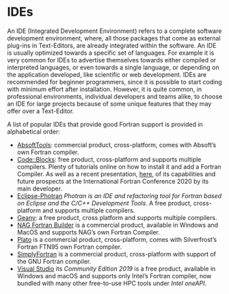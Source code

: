 

# IDEs


An IDE (Integrated Development Environment) refers to a complete software development environment, where, all those packages that come as external plug-ins in Text-Editors, are already integrated within the software. An IDE is usually optimized towards a specific set of languages. For example it is very common for IDEs to advertise themselves towards either compiled or interpreted languages, or even towards a single language, or depending on the application developed, like scientific or web development.
IDEs are recommended for beginner programmers, since it is possible to start coding with minimum effort after installation. However, it is quite common, in professional environments, individual developers and teams alike, to choose an IDE for large projects because of some unique features that they may offer over a Text-Editor.


A list of popular IDEs that provide good Fortran support is provided in alphabetical order:


* [AbsoftTools](https://www.absoft.com/technology/absofttools-fortran-ide/): commercial product, cross-platform, comes with Absoft’s own Fortran compiler.
* [Code::Blocks](http://www.codeblocks.org/): free product, cross-platform and supports multiple compilers. Plenty of tutorials online on how to install it and add a Fortran Compiler. As well as a recent presentation, [here](https://www.youtube.com/watch?v=M1RwVGGSAgE&ab_channel=FortranCon), of its capabilities and future prospects at the International Fortran Conference 2020 by its main developer.
* [Eclipse-Photran](https://marketplace.eclipse.org/content/photran-fortran-ide-eclipse) *Photran is an IDE and refactoring tool for Fortran based on Eclipse and the C/C++ Development Tools*. A free product, cross-platform and supports multiple compilers.
* [Geany](https://www.geany.org/): a free product, cross platform and supports multiple compilers.
* [NAG Fortran Builder](https://www.nag.com/content/nag-fortran-builder-0) is a commercial product, available in Windows and MacOS and supports NAG’s own Fortran Compiler.
* [Plato](https://www.silverfrost.com/16/ftn95/plato.aspx) is a commercial product, cross-platform, comes with Silverfrost’s Fortran FTN95 own Fortran compiler.
* [SimplyFortran](https://simplyfortran.com/) is a commercial product, cross-platform with support of the GNU Fortran compiler.
* [Visual Studio](https://visualstudio.microsoft.com/) its *Community Edition 2019* is a free product, available in Windows and macOS and supports only Intel’s Fortran compiler, now bundled with many other free-to-use HPC tools under *Intel oneAPI*.











